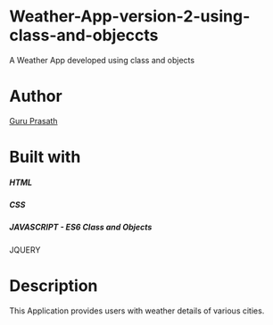 # Weather-App-version-2-using-class-and-objeccts

A Weather App developed using class and objects 

# Author

<a href="https://github.com/guruk05">Guru Prasath</a>

# Built with

##### HTML
##### CSS
##### JAVASCRIPT - ES6 Class and Objects
JQUERY

# Description

This Application provides users with weather details of various cities.




